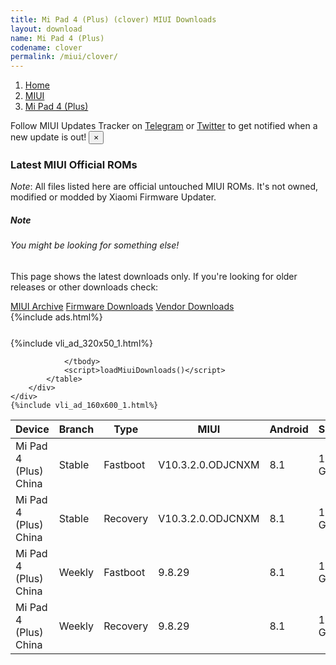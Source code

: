 ```yaml
---
title: Mi Pad 4 (Plus) (clover) MIUI Downloads
layout: download
name: Mi Pad 4 (Plus)
codename: clover
permalink: /miui/clover/
---
```

<nav aria-label="breadcrumb">
    <ol class="breadcrumb">
        <li class="breadcrumb-item"><a href="/">Home</a></li>
        <li class="breadcrumb-item"><a href="/miui/">MIUI</a></li>
        <li class="breadcrumb-item active" aria-current="page"><a href="/miui/clover/">Mi Pad 4 (Plus)</a></li>
    </ol>
</nav>
<div class="alert alert-primary alert-dismissible fade show" role="alert">
    Follow MIUI Updates Tracker on <a href="https://t.me/MIUIUpdatesTracker" class="alert-link">Telegram</a>
     or <a href="https://twitter.com/MiFwUpdater" class="alert-link">Twitter</a> to get notified when a new update is out!
    <button type="button" class="close" data-dismiss="alert" aria-label="Close">
        <span aria-hidden="true">&times;</span>
    </button>
</div>

### Latest MIUI Official ROMs
*Note*: All files listed here are official untouched MIUI ROMs. It's not owned, modified or modded by Xiaomi Firmware Updater.
<div class="card">
  <div class="card-body">
    <h5 class="card-title">Note</h5>
    <h6 class="card-subtitle mb-2 text-muted">You might be looking for something else!</h6>
    <p class="card-text">This page shows the latest downloads only.
     If you're looking for older releases or other downloads check:</p>
    <a href="/archive/miui/clover/" class="card-link">MIUI Archive</a>
    <a href="/firmware/clover/" class="card-link">Firmware Downloads</a>
    <a href="/vendor/clover/" class="card-link">Vendor Downloads</a>
  </div>
</div>
{%include ads.html%}
<div class="row justify-content-center">
    <div class="col-10">
        <div class="table-responsive-md" style="margin-top: 25px;">
            {%include vli_ad_320x50_1.html%}
            <table id="miui" class="display dt-responsive nowrap compact table table-striped table-hover table-sm">
                <thead class="thead-dark">
                    <tr>
                        <th data-ref="device">Device</th>
                        <th data-ref="branch">Branch</th>
                        <th data-ref="type">Type</th>
                        <th data-ref="miui">MIUI</th>
                        <th data-ref="android">Android</th>
                        <th data-ref="size">Size</th>
                        <th data-ref="size">Date</th>
                        <th data-ref="link">Link</th>
                    </tr>
                </thead>
                <tbody>
                <tr><td>Mi Pad 4 (Plus) China</td><td>Stable</td><td>Fastboot</td><td>V10.3.2.0.ODJCNXM</td><td>8.1</td><td>1.6 GB</td><td>2019-05-15</td><td><a href="/miui/clover/stable/V10.3.2.0.ODJCNXM/">Download</a></td></tr>
<tr><td>Mi Pad 4 (Plus) China</td><td>Stable</td><td>Recovery</td><td>V10.3.2.0.ODJCNXM</td><td>8.1</td><td>1.4 GB</td><td>2019-05-24</td><td><a href="/miui/clover/stable/V10.3.2.0.ODJCNXM/">Download</a></td></tr>
<tr><td>Mi Pad 4 (Plus) China</td><td>Weekly</td><td>Fastboot</td><td>9.8.29</td><td>8.1</td><td>1.7 GB</td><td>2019-08-29</td><td><a href="/miui/clover/weekly/9.8.29/">Download</a></td></tr>
<tr><td>Mi Pad 4 (Plus) China</td><td>Weekly</td><td>Recovery</td><td>9.8.29</td><td>8.1</td><td>1.5 GB</td><td>2019-08-29</td><td><a href="/miui/clover/weekly/9.8.29/">Download</a></td></tr>

                </tbody>
                <script>loadMiuiDownloads()</script>
            </table>
        </div>
    </div>
    {%include vli_ad_160x600_1.html%}
</div>
